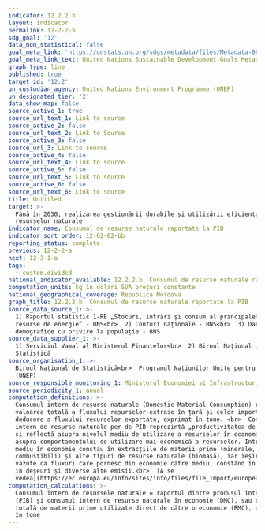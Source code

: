 ```yaml
---
indicator: 12.2.2.b
layout: indicator
permalink: 12-2-2-b
sdg_goal: '12'
data_non_statistical: false
goal_meta_link: 'https://unstats.un.org/sdgs/metadata/files/Metadata-08-04-02.pdf'
goal_meta_link_text: United Nations Sustainable Development Goals Metadata (PDF 783 KB)
graph_type: line
published: true
target_id: '12.2'
un_custodian_agency: United Nations Environment Programme (UNEP)
un_designated_tier: '2'
data_show_map: false
source_active_1: true
source_url_text_1: Link to source
source_active_2: false
source_url_text_2: Link to Source
source_active_3: false
source_url_3: Link to source
source_active_4: false
source_url_text_4: Link to source
source_active_5: false
source_url_text_5: Link to source
source_active_6: false
source_url_text_6: Link to source
title: Untitled
target: >-
  Până în 2030, realizarea gestionării durabile și utilizării eficiente a
  resurselor naturale
indicator_name: Consumul de resurse naturale raportate la PIB
indicator_sort_order: 12-02-02-bb
reporting_status: complete
previous: 12-2-2-a
next: 12-3-1-a
tags:
  - custom.divided
national_indicator_available: 12.2.2.b. Consumul de resurse naturale raportate la PIB
computation_units: kg în dolari SUA prețuri constante
national_geographical_coverage: Republica Moldova
graph_title: 12.2.2.b. Consumul de resurse naturale raportate la PIB
source_data_source_1: >-
  1) Raportul statistic 1-RE „Stocuri, intrări și consum al principalelor
  resurse de energie” - BNS<br>  2) Conturi naționale - BNS<br>  3) Date
  demografice cu privire la populație - BNS
source_data_supplier_1: >-
  1) Serviciul Vamal al Ministerul Finanțelor<br>  2) Biroul Național de
  Statistică
source_organisation_1: >-
  Biroul Național de Statistică<br>  Programul Națiunilor Unite pentru Mediu
  (UNEP)
source_responsible_monitoring_1: Ministerul Economiei și Infrastructurii
source_periodicity_1: anual
computation_definitions: >-
  Consumul intern de resurse naturale (Domestic Material Consumption) reprezintă
  valoarea totală a fluxului resurselor extrase în țară și celor importate, cu
  deducere a fluxului resurselor exportate, exprimat în tone. <br>  Consumul
  intern de resurse naturale per de PIB reprezintă „productivitatea de resurse” 
  și reflectă asupra nivelul mediu de utilizare a resurselor în economie, dar și
  asupra comportamentului de utilizare mai economică a resurselor. Intrările din
  mediu în economie constau în extracțiile de materii prime (minerale,
  combustibili) și alte tipuri de resurse naturale (biomasă), iar ieșirile sunt
  văzute ca fluxuri care pornesc din economie către mediu, constând în general
  în deșeuri și diverse alte emisii.<br>  [A se
  vedea](https://ec.europa.eu/info/sites/info/files/file_import/european-semester_thematic-factsheet_resource-efficiency_ro.pdf)
computation_calculations: >-
  Consumul intern de resursele naturale = raportul dintre produsul intern brut
  (PIB) și consumul intern de resurse naturale în economie (DMC), sau cantitatea
  totală de materii prime utilizate direct de către o economie (RMC), exprimat
  în tone
---
```

